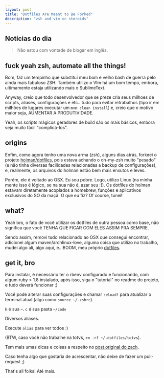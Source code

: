 ```yaml
---
layout: post
title: "Dotfiles Are Meant to Be Forked"
description: "zsh and vim on steroids"
---
```


## Notícias do dia

> Não estou com vontade de blogar em inglês.

## fuck yeah zsh, automate all the things!

Bom, faz um tempinho que substituí meu bom e velho bash de guerra pelo ainda mais fabuloso ZSH. Também utilizo o VIm há um bom tempo, embora, ultimamente estaja utilizando mais o SublimeText.

Anyway, creio que todo desenvolvedor que se preze cria seus milhoes de scripts, aliases, configurações e etc.. tudo para evitar retrabalhos (tipo ir em milhões de lugares executar um `mvn clean install`) e, creio que o motivo maior seja, AUMENTAR A PRODUTIVIDADE.

Yeah, os scripts mágicos geradores de build são os mais básicos, embora seja muito fácil "complicá-los".

## origins

Enfim, como agora tenho uma nova arma (zsh), alguns dias atrás, forkeei o projeto [holman/dotfiles](http://github.com/holman/dotfiles), pois estava achando o oh-my-zsh muito "pesado" (e não tinha diversas facilidades relacionadas a backup de configurações), e, realmente, os arquivos do holman estão bem mais enxutos e leves.

Porém, ele é voltado ao OSX. Eu sou pobre. Logo, utilizo Linux (na minha mente isso é lógico, se na sua não é, azar seu :]). Os dotfiles do holman estavam diretamente acoplados a homebrew, funções e aplicativos exclusivos do SO da maçã. O que eu fiz? Of course, tunei!

## what?

Yeah bro, o fato de você utilizar os dotfiles de outra pessoa como base, não significa que você TENHA QUE FICAR COM ELES ASSIM PRA SEMPRE.

Sendo assim, removi tudo relacionado ao OSX que consegui encontrar, adicionei algum maven/archlinux-love, alguma coisa que utilizo no trabalho, mudei algo ali, algo aqui, e.. BOOM, meu próprio [dotfiles](http://github.com/caarlos0/dotfiles).

## get it, bro

Para instalar, é necessário ter o rbenv configurado e funcionando, com algum ruby > 1.8 instalado, após isso, siga o "tutorial" no readme do projeto, e tudo deverá funcionar ;)

Você pode alterar suas configurações e chamar `reload!` para atualizar o terminal atual (algo como `source ~/.zshrc`).

`h` é sua `~`.
`c` é sua pasta `~/code`

Diversos aliases.

Execute `alias` para ver todos :)

(BTW, caso você não trabalhe na totvs, `rm -rf ~/.dotfiles/totvs`).

Tem mais umas dicas e coisas a respeito no [post original do zach](http://zachholman.com/2010/08/dotfiles-are-meant-to-be-forked/).

Caso tenha algo que gostaria de acrescentar, não deixe de fazer um pull-request ;)

That's all folks! Até mais.

